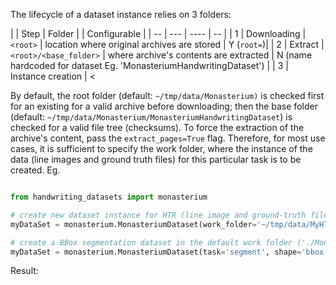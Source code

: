 The lifecycle of a dataset instance relies on 3 folders:

| | Step | Folder | | Configurable |
| -- | ---  | ---- | -- |
| 1 | Downloading | `<root>` | location where original archives are stored | Y (`root=`)|
| 2 | Extract | `<root>/<base_folder>`  | where archive's contents are extracted | N (name hardcoded for dataset Eg. 'MonasteriumHandwritingDataset') |
| 3 | Instance creation | <

By default, the root folder (default: `~/tmp/data/Monasterium)` is checked first for an existing for a valid archive before downloading; then the base folder (default: `~/tmp/data/Monasterium/MonasteriumHandwritingDataset`) is checked for a valid file tree (checksums). To force the extraction of the archive's content, pass the `extract_pages=True` flag. Therefore, for most use cases, it is sufficient to specify the work folder, where the instance of the data (line images and ground truth files) for this particular task is to be created. Eg.
 
~~~python

from handwriting_datasets import monasterium

# create new dataset instance for HTR (line image and ground-truth files) in ~/tmp/data/MyHTRExperiment
myDataSet = monasterium.MonasteriumDataset(work_folder='~/tmp/data/MyHTRExperiment')

# create a BBox segmentation dataset in the default work folder ('./MonasteriumHandwritingDatasetSegment')
myDataSet = monasterium.MonasteriumDataset(task='segment', shape='bbox')
~~~~~~~~

Result: 

~~~~~~~python

~~~~~~~~~~


